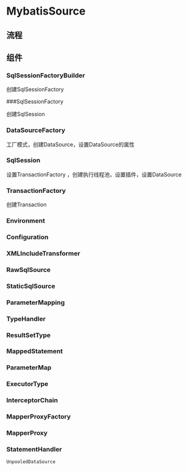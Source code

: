 # MybatisSource

## 流程



## 组件

### SqlSessionFactoryBuilder

创建SqlSessionFactory

###SqlSessionFactory

创建SqlSession

### DataSourceFactory

工厂模式，创建DataSource，设置DataSource的属性

### SqlSession

设置TransactionFactory ，创建执行线程池，设置插件，设置DataSource

### TransactionFactory 

创建Transaction

### Environment 

### Configuration 

### XMLIncludeTransformer

### RawSqlSource

### StaticSqlSource

### ParameterMapping

### TypeHandler

### ResultSetType

### MappedStatement

### ParameterMap

### ExecutorType

### InterceptorChain

### MapperProxyFactory

### MapperProxy

### StatementHandler





```
UnpooledDataSource
```

